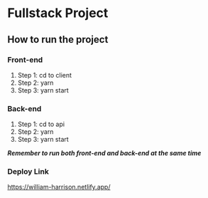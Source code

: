 # Fullstack Project

## How to run the project

### Front-end

1. Step 1: cd to client
2. Step 2: yarn
3. Step 3: yarn start

### Back-end

1. Step 1: cd to api
2. Step 2: yarn
3. Step 3: yarn start

**_Remember to run both front-end and back-end at the same time_**

### Deploy Link
https://william-harrison.netlify.app/

